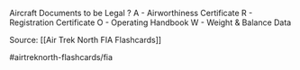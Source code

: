 Aircraft Documents to be Legal
?
A - Airworthiness Certificate
R - Registration Certificate
O - Operating Handbook
W - Weight & Balance Data
<!--SR:!2022-10-03,4,270-->

Source: [[Air Trek North FIA Flashcards]]

#airtreknorth-flashcards/fia
